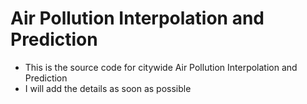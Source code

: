 # Air Pollution Interpolation and Prediction
- This is the source code for citywide Air Pollution Interpolation and Prediction
- I will add the details as soon as possible
